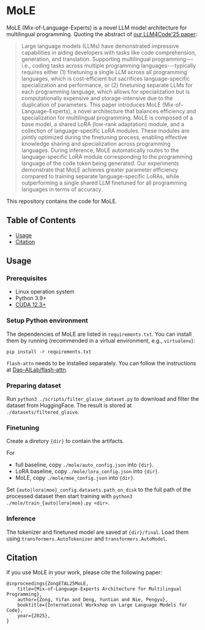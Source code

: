 # MoLE

MoLE (Mix-of-Language-Experts) is a novel LLM model architecture for multilingual programming. Quoting the abstract of [our LLM4Code'25 paper](https://arxiv.org/abs/2506.18923):

> Large language models (LLMs) have demonstrated impressive capabilities in aiding developers with tasks like code comprehension, generation, and translation. Supporting multilingual programming---i.e., coding tasks across multiple programming languages---typically requires either (1) finetuning a single LLM across all programming languages, which is cost-efficient but sacrifices language-specific specialization and performance, or (2) finetuning separate LLMs for each programming language, which allows for specialization but is computationally expensive and storage-intensive due to the duplication of parameters.
> This paper introduces MoLE (Mix-of-Language-Experts), a novel architecture that balances efficiency and specialization for multilingual programming. MoLE is composed of a base model, a shared LoRA (low-rank adaptation) module, and a collection of language-specific LoRA modules. These modules are jointly optimized during the finetuning process, enabling effective knowledge sharing and specialization across programming languages. During inference, MoLE automatically routes to the language-specific LoRA module corresponding to the programming language of the code token being generated. Our experiments demonstrate that MoLE achieves greater parameter efficiency compared to training separate language-specific LoRAs, while outperforming a single shared LLM finetuned for all programming languages in terms of accuracy.


This repository contains the code for MoLE.

## Table of Contents

- [Usage](#usage)
- [Citation](#citation)

## Usage

### Prerequisites

- Linux operation system
- Python 3.9+
- [CUDA 12.3+](https://developer.nvidia.com/cuda-toolkit)

### Setup Python environment

The dependencies of MoLE are listed in `requirements.txt`. You can install them by running (recommended in a virtual environment, e.g., `virtualenv`):
```
pip install -r requirements.txt
```

`flash-attn` needs to be installed separately. You can follow the instructions at [Dao-AILab/flash-attn](https://github.com/Dao-AILab/flash-attention).

### Preparing dataset

Run `python3 ./scripts/filter_glaive_dataset.py` to download and filter the dataset from HuggingFace. The result is stored at `./datasets/filtered_glaive`.

### Finetuning

Create a diretory `{dir}` to contain the artifacts.

For
* full baseline, copy `./mole/auto_config.json` into `{dir}`.
* LoRA baseline, copy `./mole/lora_config.json` into `{dir}`.
* MoLE, copy `./mole/moe_config.json` into `{dir}`.

Set `{auto|lora|moe}_config.datasets.path_on_disk` to the full path of the processed dataset then start training with `python3 ./mole/train_{auto|lora|moe}.py <dir>`.

### Inference

The tokenizer and finetuned model are saved at `{dir}/final`. Load them using `transformers.AutoTokenizer` and `transformers.AutoModel`.


## Citation

If you use MoLE in your work, please cite the following paper:

```
@inproceedings{ZongETAL25MoLE,
    title={Mix-of-Language-Experts Architecture for Multilingual Programming},
    author={Zong, Yifan and Deng, Yuntian and Nie, Pengyu},
    booktitle={International Workshop on Large Language Models for Code},
    year={2025},
}
```
